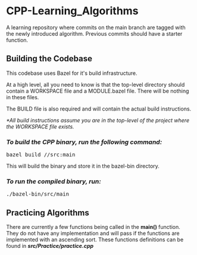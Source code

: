 # CPP-Learning_Algorithms

A learning repository where commits on the main branch are tagged with the newly introduced algorithm. Previous commits should have a starter function.

## Building the Codebase

This codebase uses Bazel for it's build infrastructure.

At a high level, all you need to know is that the top-level directory should contain a WORKSPACE file and a MODULE.bazel file. There will be nothing in these files.

The BUILD file is also required and will contain the actual build instructions.

_\*All build instructions assume you are in the top-level of the project where the WORKSPACE file exists._

### _To build the CPP binary, run the following command:_

<pre>
bazel build //src:main
</pre>

This will build the binary and store it in the bazel-bin directory.

### _To run the compiled binary, run:_

<pre>
./bazel-bin/src/main
</pre>

## Practicing Algorithms

There are currently a few functions being called in the **main()** function. They do not have any implementation and will pass if the functions are implemented with an ascending sort.
These functions definitions can be found in **_src/Practice/practice.cpp_**
